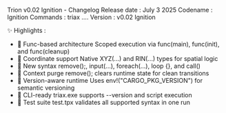 Trion v0.02 Ignition - Changelog
Release date : July 3 2025
Codename : Ignition
Commands : triax ....
Version : v0.02 Ignition

✨ Highlights :
- 🧠 Func-based architecture
  Scoped execution via func(main), func(init), and func(cleanup)
- 🧱 Coordinate support
  Native XYZ(...) and RIN(...) types for spatial logic
- 🧪 New syntax
  remove();, input(...), foreach(...), loop {}, and call()
- 🧹 Context purge
  remove(); clears runtime state for clean transitions
- 🧾 Version-aware runtime
  Uses env!("CARGO_PKG_VERSION") for semantic versioning
- 🧰 CLI-ready
  triax.exe supports --version and script execution
- 🧪 Test suite
  test.tpx validates all supported syntax in one run

